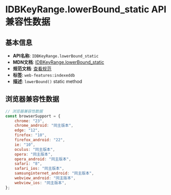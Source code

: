 # IDBKeyRange.lowerBound_static API 兼容性数据

## 基本信息

- **API名称**: `IDBKeyRange.lowerBound_static`
- **MDN文档**: [IDBKeyRange.lowerBound_static](https://developer.mozilla.org/docs/Web/API/IDBKeyRange/lowerBound_static)
- **规范文档**: [查看规范](https://w3c.github.io/IndexedDB/#ref-for-dom-idbkeyrange-lowerbound①)
- **标签**: `web-features:indexeddb`
- **描述**: `lowerBound()` static method

## 浏览器兼容性数据

```javascript
// 浏览器兼容性数据
const browserSupport = {
    chrome: "23",
    chrome_android: "同主版本",
    edge: "12",
    firefox: "10",
    firefox_android: "22",
    ie: "10",
    oculus: "同主版本",
    opera: "同主版本",
    opera_android: "同主版本",
    safari: "8",
    safari_ios: "同主版本",
    samsunginternet_android: "同主版本",
    webview_android: "同主版本",
    webview_ios: "同主版本",
};

```

